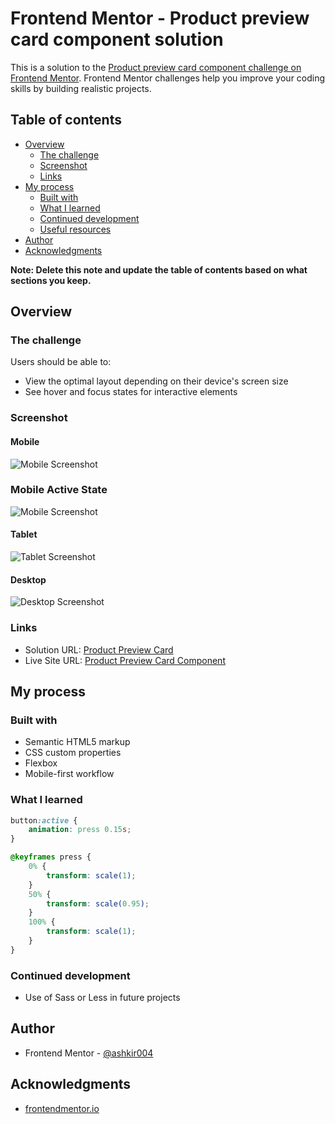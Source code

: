 # Frontend Mentor - Product preview card component solution

This is a solution to the [Product preview card component challenge on Frontend Mentor](https://www.frontendmentor.io/challenges/product-preview-card-component-GO7UmttRfa). Frontend Mentor challenges help you improve your coding skills by building realistic projects. 

## Table of contents

- [Overview](#overview)
  - [The challenge](#the-challenge)
  - [Screenshot](#screenshot)
  - [Links](#links)
- [My process](#my-process)
  - [Built with](#built-with)
  - [What I learned](#what-i-learned)
  - [Continued development](#continued-development)
  - [Useful resources](#useful-resources)
- [Author](#author)
- [Acknowledgments](#acknowledgments)

**Note: Delete this note and update the table of contents based on what sections you keep.**

## Overview

### The challenge

Users should be able to:

- View the optimal layout depending on their device's screen size
- See hover and focus states for interactive elements

### Screenshot

#### Mobile
![Mobile Screenshot](./images/mobile.png)

### Mobile Active State

![Mobile Screenshot](./images/active-states.png)

#### Tablet
![Tablet Screenshot](./images/tablet.png)

#### Desktop
![Desktop Screenshot](./images/Desktop.png)

### Links

- Solution URL: [Product Preview Card](https://github.com/ashkir004/Product-preview-card)
- Live Site URL: [Product Preview Card Component](https://product-preview-card-ashkir004.netlify.app/)

## My process

### Built with

- Semantic HTML5 markup
- CSS custom properties
- Flexbox
- Mobile-first workflow

### What I learned

```css
button:active {
    animation: press 0.15s;
}

@keyframes press {
    0% {
        transform: scale(1);
    }
    50% {
        transform: scale(0.95);
    }
    100% {
        transform: scale(1);
    }
}
```

### Continued development

- Use of Sass or Less in future projects


## Author

- Frontend Mentor - [@ashkir004](https://www.frontendmentor.io/profile/ashkir004)

## Acknowledgments

- [frontendmentor.io](https://www.frontendmentor.io)

